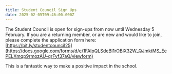 ```yaml
---
title: Student Council Sign Ups
date: 2025-02-05T09:46:00.000Z
---
```

The Student Council is open for sign-ups from now until Wednesday 5 February. If you are a returning member, or are new and would like to join, please complete the application form here:\
[https://bit.ly/studentcouncil25](https://docs.google.com/forms/d/e/1FAIpQLSdeBI1rOBlX32W_QJmktMS_EePELXmqp9rmozAU-qrFyf37aQ/viewform)

This is a fantastic way to make a positive impact in the school.
